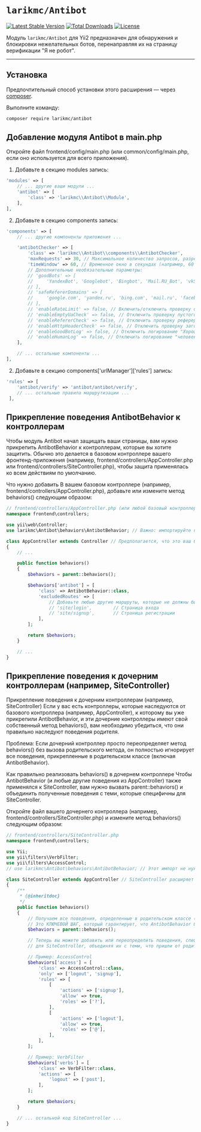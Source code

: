 # `larikmc/Antibot`

[![Latest Stable Version](https://poser.pugx.org/larikmc/antibot/v/stable)](https://packagist.org/packages/larikmc/antibot)
[![Total Downloads](https://poser.pugx.org/larikmc/antibot/downloads)](https://packagist.org/packages/larikmc/antibot)
[![License](https://poser.pugx.org/larikmc/antibot/license)](https://packagist.org/packages/larikmc/antibot)

Модуль `larikmc/Antibot` для Yii2 предназначен для обнаружения и блокировки нежелательных ботов, перенаправляя их на страницу верификации "Я не робот".

---

## Установка

Предпочтительный способ установки этого расширения — через [composer](http://getcomposer.org/download/).

Выполните команду:

```bash
composer require larikmc/antibot
```

Добавление модуля Antibot в main.php
---

Откройте файл frontend/config/main.php (или common/config/main.php, если оно используется для всего приложения). 
1. Добавьте в секцию modules запись:

```php
'modules' => [
    // ... другие ваши модули ...
    'antibot' => [
        'class' => 'larikmc\\Antibot\\Module',        
    ],   
],
```

2. Добавьте в секцию components запись:

```php
'components' => [
    // ... другие компоненты приложения ...

    'antibotChecker' => [
        'class' => 'larikmc\\Antibot\\components\\AntibotChecker',
        'maxRequests' => 30, // Максимальное количество запросов, разрешенных в течение 'timeWindow'
        'timeWindow' => 60, // Временное окно в секундах (например, 60 секунд)
        // Дополнительные необязательные параметры:
        // 'goodBots' => [
        //     'YandexBot', 'Googlebot', 'Bingbot', 'Mail.RU_Bot', 'vkShare', 'WhatsApp', 'TelegramBot',
        // ],
        // 'safeRefererDomains' => [
        //     'google.com', 'yandex.ru', 'bing.com', 'mail.ru', 'facebook.com', 'vk.com',
        // ],
        // 'enableRateLimit' => false, // Включить/отключить проверку ограничения частоты запросов (по умолчанию true)
        // 'enableEmptyUaCheck' => false, // Отключить проверку пустого User-Agent (по умолчанию true)
        // 'enableRefererCheck' => false, // Отключить проверку реферера (по умолчанию true)
        // 'enableHttpHeaderCheck' => false, // Отключить проверку заголовков браузера (по умолчанию true)
        // 'enableGoodBotLog' => false, // Отключить логирование "Хороших" ботов (по умолчанию true)
        // 'enableHumanLog' => false, // Отключить логирование "человека" (по умолчанию true)
    ],

    // ... остальные компоненты ...
],
```

2. Добавьте в секцию components['urlManager']['rules'] запись:

```php
'rules' => [         
    'antibot/verify' => 'antibot/antibot/verify',
    // ... остальные правила маршрутизации ...
 ],
```

Прикрепление поведения AntibotBehavior к контроллерам
---
Чтобы модуль Antibot начал защищать ваши страницы, вам нужно прикрепить AntibotBehavior к контроллерам, которые вы хотите защитить. Обычно это делается в базовом контроллере вашего фронтенд-приложения (например, frontend/controllers/AppController.php или frontend/controllers/SiteController.php), чтобы защита применялась ко всем действиям по умолчанию.

Что нужно добавить
В вашем базовом контроллере (например, frontend/controllers/AppController.php), добавьте или измените метод behaviors() следующим образом:

```php
// frontend/controllers/AppController.php (или любой базовый контроллер)
namespace frontend\controllers;

use yii\web\Controller;
use larikmc\Antibot\behaviors\AntibotBehavior; // Важно: импортируйте класс

class AppController extends Controller // Предполагается, что это ваш базовый контроллер
{
    // ...

    public function behaviors()
    {
        $behaviors = parent::behaviors();

        $behaviors['antibot'] = [
            'class' => AntibotBehavior::class,          
            'excludedRoutes' => [
                // Добавьте любые другие маршруты, которые не должны быть защищены:               
                // 'site/login',        // Страница входа
                // 'site/signup',       // Страница регистрации 
            ],
        ];

        return $behaviors;
    }

    // ...
}
```

Прикрепление поведения к дочерним контроллерам (например, SiteController)
---

Прикрепление поведения к дочерним контроллерам (например, SiteController)
Если у вас есть контроллеры, которые наследуются от базового контроллера (например, AppController), к которому вы уже прикрепили AntibotBehavior, и эти дочерние контроллеры имеют свой собственный метод behaviors(), вам необходимо убедиться, что они правильно наследуют поведения родителя.

Проблема: Если дочерний контроллер просто переопределяет метод behaviors() без вызова родительского метода, он полностью игнорирует все поведения, прикрепленные в родительском классе (включая AntibotBehavior).

Как правильно реализовать behaviors() в дочернем контроллере
Чтобы AntibotBehavior (и любые другие поведения из AppController) также применялся к SiteController, вам нужно вызвать parent::behaviors() и объединить полученные поведения с теми, которые специфичны для SiteController.

Откройте файл вашего дочернего контроллера (например, frontend/controllers/SiteController.php) и измените метод behaviors() следующим образом:

```php
// frontend/controllers/SiteController.php
namespace frontend\controllers;

use Yii;
use yii\filters\VerbFilter;
use yii\filters\AccessControl;
// use larikmc\Antibot\behaviors\AntibotBehavior; // Этот импорт не нужен, если AppController уже его делает

class SiteController extends AppController // SiteController расширяет AppController
{
    /**
     * {@inheritdoc}
     */
    public function behaviors()
    {
        // Получаем все поведения, определенные в родительском классе (AppController).
        // Это КЛЮЧЕВОЙ ШАГ, который гарантирует, что AntibotBehavior будет унаследован.
        $behaviors = parent::behaviors();

        // Теперь вы можете добавить или переопределить поведения, специфичные
        // для SiteController, объединяя их с теми, что пришли от родителя.

        // Пример: AccessControl
        $behaviors['access'] = [
            'class' => AccessControl::class,
            'only' => ['logout', 'signup'],
            'rules' => [
                [
                    'actions' => ['signup'],
                    'allow' => true,
                    'roles' => ['?'],
                ],
                [
                    'actions' => ['logout'],
                    'allow' => true,
                    'roles' => ['@'],
                ],
            ],
        ];

        // Пример: VerbFilter
        $behaviors['verbs'] = [
            'class' => VerbFilter::class,
            'actions' => [
                'logout' => ['post'],
            ],
        ];       

        return $behaviors;
    }

    // ... остальной код SiteController ...
}
```